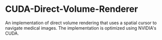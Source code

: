 # CUDA-Direct-Volume-Renderer
An implementation of direct volume rendering that uses a spatial cursor to navigate medical images. The implementation is optimized using NVIDIA's CUDA.
